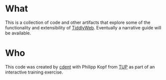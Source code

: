 # What

This is a collection of code and other artifacts that explore some
of the functionality and extensibility of
[TiddlyWeb](http://tiddlyweb.com). Eventually a narrative guide will
be available.

# Who

This code was created by [cdent](https://github.com/cdent) with 
Philipp Kopf from [TUP](http://tup.com) as part of an interactive
training exercise.
